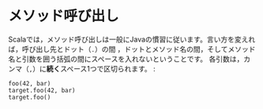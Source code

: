 メソッド呼び出し
================

Scalaでは，メソッド呼び出しは一般にJavaの慣習に従います。言い方を変えれば，呼び出し先とドット（`.`）の間
，ドットとメソッド名の間，そしてメソッド名と引数を囲う括弧の間にスペースを入れないということです。
各引数は，カンマ（`,`）に**続く**スペース1つで区切られます。 :

    foo(42, bar)
    target.foo(42, bar)
    target.foo()
